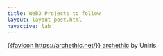 ```yaml
---
title: Web3 Projects to follow
layout: layout_post.html
navactive: lab
---
```


[{{favicon https://archethic.net/}} archethic](https://archethic.net/) by Uniris


